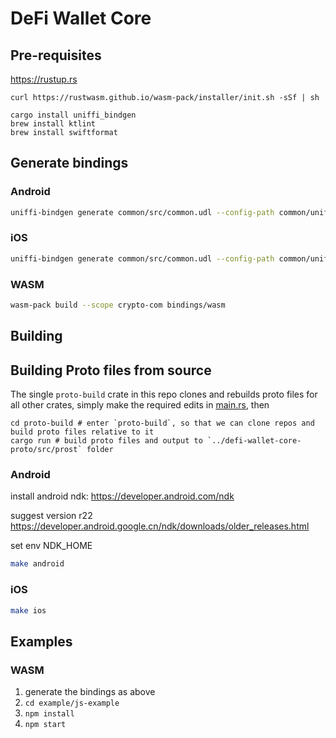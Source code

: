 # DeFi Wallet Core

## Pre-requisites

https://rustup.rs

```
curl https://rustwasm.github.io/wasm-pack/installer/init.sh -sSf | sh

cargo install uniffi_bindgen
brew install ktlint
brew install swiftformat
```

## Generate bindings

### Android
```bash
uniffi-bindgen generate common/src/common.udl --config-path common/uniffi.toml --language kotlin --out-dir bindings/android
```

### iOS
```bash
uniffi-bindgen generate common/src/common.udl --config-path common/uniffi.toml --language swift --out-dir bindings/ios
```

### WASM
```bash
wasm-pack build --scope crypto-com bindings/wasm
```

## Building

## Building Proto files from source

The single `proto-build` crate in this repo clones and rebuilds proto files for
all other crates, simply make the required edits in [main.rs](proto-build/main.rs), then

    cd proto-build # enter `proto-build`, so that we can clone repos and build proto files relative to it
    cargo run # build proto files and output to `../defi-wallet-core-proto/src/prost` folder

### Android
install android ndk: https://developer.android.com/ndk

suggest version r22 https://developer.android.google.cn/ndk/downloads/older_releases.html

set env NDK_HOME

```bash
make android
```

### iOS
```bash
make ios
```


## Examples

### WASM
1. generate the bindings as above
2. `cd example/js-example`
3. `npm install`
4. `npm start`
